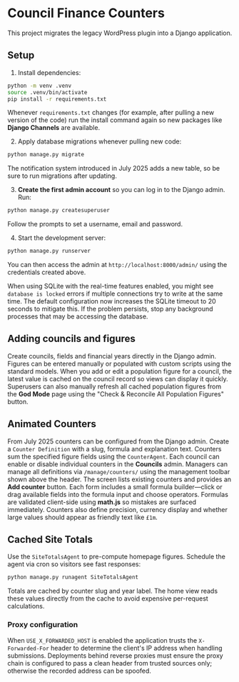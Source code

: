 # Council Finance Counters

This project migrates the legacy WordPress plugin into a Django application.

## Setup

1. Install dependencies:

```bash
python -m venv .venv
source .venv/bin/activate
pip install -r requirements.txt
```
Whenever `requirements.txt` changes (for example, after pulling a new version of
the code) run the install command again so new packages like **Django Channels**
are available.

2. Apply database migrations whenever pulling new code:

```bash
python manage.py migrate
```
The notification system introduced in July 2025 adds a new table, so be sure to
run migrations after updating.

3. **Create the first admin account** so you can log in to the Django admin. Run:

```bash
python manage.py createsuperuser
```

Follow the prompts to set a username, email and password.

4. Start the development server:

```bash
python manage.py runserver
```

You can then access the admin at `http://localhost:8000/admin/` using the credentials created above.

When using SQLite with the real-time features enabled, you might see
`database is locked` errors if multiple connections try to write at the same
time. The default configuration now increases the SQLite timeout to 20 seconds
to mitigate this. If the problem persists, stop any background processes that
may be accessing the database.

## Adding councils and figures

Create councils, fields and financial years directly in the Django admin. Figures can be entered manually or populated with custom scripts using the standard models.
When you add or edit a population figure for a council, the latest value is cached on the council record so views can display it quickly.
Superusers can also manually refresh all cached population figures from the **God Mode** page using the
"Check & Reconcile All Population Figures" button.

## Animated Counters

From July 2025 counters can be configured from the Django admin. Create a
`Counter Definition` with a slug, formula and explanation text. Counters sum the
specified figure fields using the `CounterAgent`. Each council can enable or
disable individual counters in the **Councils** admin. Managers can manage all
definitions via `/manage/counters/` using the management toolbar shown above the
header. The screen lists existing counters and provides an **Add counter**
button. Each form includes a small formula builder&mdash;click or drag available
fields into the formula input and choose operators. Formulas are validated
client-side using **math.js** so mistakes are surfaced immediately. Counters
also define precision, currency display and whether large values should appear
as friendly text like `£1m`.

## Cached Site Totals

Use the `SiteTotalsAgent` to pre-compute homepage figures. Schedule the agent
via cron so visitors see fast responses:

```bash
python manage.py runagent SiteTotalsAgent
```

Totals are cached by counter slug and year label. The home view reads these
values directly from the cache to avoid expensive per-request calculations.

### Proxy configuration

When `USE_X_FORWARDED_HOST` is enabled the application trusts the
`X-Forwarded-For` header to determine the client's IP address when handling
submissions. Deployments behind reverse proxies must ensure the proxy chain is
configured to pass a clean header from trusted sources only; otherwise the
recorded address can be spoofed.

